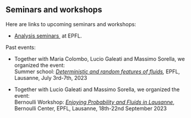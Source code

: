## Seminars and workshops

Here are links to upcoming seminars and workshops:

* [](https://www.epfl.ch/labs/anmath/seminars/)[Analysis seminars ](https://www.epfl.ch/labs/amcv/amcv/analysis-seminars/) at EPFL.

Past events:

* T﻿ogether with Maria Colombo, Lucio Galeati and Massimo Sorella, we organized the event:\
  Summer school:  *[Deterministic and random features of fluids](https://www.epfl.ch/labs/amcv/amcv/events/summer-school-deterministic-and-random-features-of-fluids/),* EPFL, Lausanne, July 3rd-7th, 2023

* T﻿ogether with Lucio Galeati and Massimo Sorella, we organized the event:\
  Bernoulli Workshop: *[Enjoying Probability and Fluids in Lausanne](https://www.epfl.ch/labs/amcv/amcv/events/young-researcher-workshop-enjoying-probability-and-fluids-in-lausanne/)*, Bernoulli Center, EPFL, Lausanne, 18th-22nd September 2023